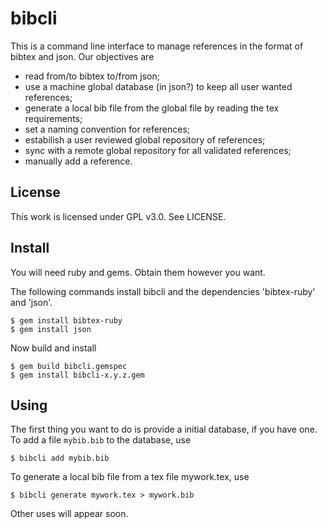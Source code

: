 # bibcli

This is a command line interface to manage references in the format of bibtex
and json.
Our objectives are

- read from/to bibtex to/from json;
- use a machine global database (in json?) to keep all user wanted references;
- generate a local bib file from the global file by reading the tex requirements;
- set a naming convention for references;
- estabilish a user reviewed global repository of references;
- sync with a remote global repository for all validated references;
- manually add a reference.

## License

This work is licensed under GPL v3.0. See LICENSE.

## Install

You will need ruby and gems. Obtain them however you want.

The following commands install bibcli and the dependencies 'bibtex-ruby' and
'json'.

    $ gem install bibtex-ruby
    $ gem install json

Now build and install

    $ gem build bibcli.gemspec
    $ gem install bibcli-x.y.z.gem

## Using

The first thing you want to do is provide a initial database, if you have one.
To add a file `mybib.bib` to the database, use

    $ bibcli add mybib.bib

To generate a local bib file from a tex file mywork.tex, use

    $ bibcli generate mywork.tex > mywork.bib

Other uses will appear soon.
